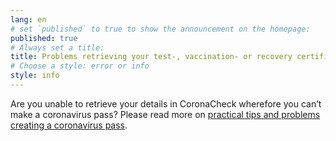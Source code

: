 ```yaml
---
lang: en
# set `published` to true to show the announcement on the homepage:
published: true
# Always set a title:
title: Problems retrieving your test-, vaccination- or recovery certificate?
# Choose a style: error or info
style: info
---
```

Are you unable to retrieve your details in CoronaCheck wherefore you can’t make a coronavirus pass? Please read more on [practical tips and problems creating a coronavirus pass](/en/guidepost).
